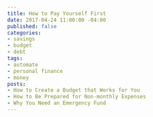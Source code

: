```yaml
---
title: How to Pay Yourself First
date: 2017-04-24 11:00:00 -04:00
published: false
categories:
- savings
- budget
- debt
tags:
- automate
- personal finance
- money
posts:
- How to Create a Budget that Works for You
- How to Be Prepared for Non-monthly Expenses
- Why You Need an Emergency Fund
---
```


